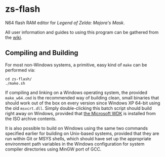 # zs-flash
N64 flash RAM editor for _Legend of Zelda:  Majora's Mask_.

All user information and guides to using this program can be gathered from the [wiki](https://github.com/cxd4/zs-flash/wiki).

## Compiling and Building

For most non-Windows systems, a primitive, easy kind of `make` can be performed via:
```shell
cd zs-flash/
./make.sh
```

If compiling and linking on a Windows operating system, the provided `make_w64.cmd` is the recommended way of building clean, small binaries that should work out of the box on every version since Windows XP 64-bit using the old `msvcrt.dll`.  Simply double-clicking this batch script should build right away on Windows, provided that [the Microsoft WDK](https://www.microsoft.com/en-us/download/confirmation.aspx?id=11800) is installed from the ISO archive contents.

It is also possible to build on Windows using the same two commands specified earlier for building on Unix-based systems, provided that they are run within Git or MSYS shells, which should have set up the appropriate environment path variables in the Windows configuration for system compiler directories using MinGW port of GCC.
